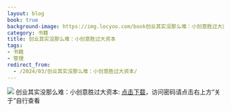 ```yaml
---
layout: blog
book: true
background-image: https://img.locyoo.com/book创业其实没那么难：小创意胜过大资本.jpg
category: 书籍
title: 创业其实没那么难：小创意胜过大资本
tags:
- 书籍
- 管理
redirect_from:
  - /2024/03/创业其实没那么难：小创意胜过大资本/
---
```

![](https://img.locyoo.com/book创业其实没那么难：小创意胜过大资本.jpg)
创业其实没那么难：小创意胜过大资本: <a name = "ref1" href="https://url18.ctfile.com/f/50983618-1045048198-04e2b5?p=3619">点击下载</a>，访问密码请点击右上方“关于”自行查看